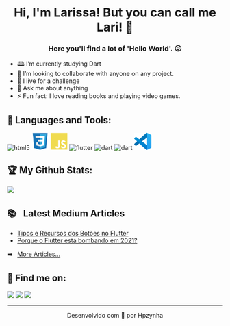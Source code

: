 <h1 align="center"> Hi, I'm Larissa! But you can call me Lari! 🖖</a></h1>
<h3 align="center">Here you'll find a lot of 'Hello World'. 😜</h3>



- 🕮 I’m currently studying Dart
- 🤝 I’m looking to collaborate with anyone on any project.
- 🔭 I live for a challenge
- 💬 Ask me about anything
- ⚡ Fun fact: I love reading books and playing video games.
 
## 🧰 Languages and Tools:

<p align="left">
 <img src="https://www.vectorlogo.zone/logos/w3_html5/w3_html5-icon.svg" alt="html5" alt="HTML5" target="_blank" width="40" height="40"/>
 <img src="https://raw.githubusercontent.com/devicons/devicon/master/icons/css3/css3-original.svg" alt="css3" target="_blank" width="40" height="40"/>  
 <img src="https://raw.githubusercontent.com/devicons/devicon/master/icons/javascript/javascript-plain.svg" alt="javascript" target="_blank" width="40" height="40"/>
<!--  <img src="https://www.vectorlogo.zone/logos/typescriptlang/typescriptlang-icon.svg" alt="typescript" target="_blank" width="40" height="40"/> -->
<!--  <img src="https://www.vectorlogo.zone/logos/angular/angular-icon.svg" alt="angular" target="_blank" width="40" height="40"/>
 <img src="https://www.vectorlogo.zone/logos/python/python-icon.svg" alt="python" target="_blank" width="40" height="40"/> -->

 <img src="https://www.vectorlogo.zone/logos/flutterio/flutterio-icon.svg" alt="flutter" target="_blank" width="40" height="40"/>
 <img src="https://www.vectorlogo.zone/logos/dartlang/dartlang-icon.svg" alt="dart" target="_blank" width="40" height="40"/>
 <img src="https://www.vectorlogo.zone/logos/firebase/firebase-icon.svg" alt="dart" target="_blank" width="40" height="40"/>
  <img src="https://raw.githubusercontent.com/github/explore/80688e429a7d4ef2fca1e82350fe8e3517d3494d/topics/visual-studio-code/visual-studio-code.png" width="40" height="40"/>
</p>

 ## :trophy: My Github Stats:
 <div align="left">
 <img height="180em" src="https://github-readme-stats.vercel.app/api/top-langs/?username=hpzynha&layout=compact&langs_count=7&theme=dracula"/> 

  
 
  </div>
  
  ## 📚 &ensp;Latest Medium Articles

<!-- BLOG-POST-LIST:START -->
- [Tipos e Recursos dos Botões no Flutter](https://medium.com/@dev.lari/tipos-recursos-dos-bot%C3%B5es-no-flutter-69b62b591013)
- [Porque o Flutter está bombando em 2021?](https://medium.com/@dev.lari/porque-o-flutter-est%C3%A1-bombando-em-2021-49ddaefe7951)
<!-- BLOG-POST-LIST:END -->

➡️ &ensp;[More Articles...](https://medium.com/@dev.lari)
 
## :email: Find me on:
 
 <div> 
  <a href="https://instagram.com/dev.lari" target="_blank"><img src="https://img.shields.io/badge/-Instagram-%23E4405F?style=for-the-badge&logo=instagram&logoColor=white" target="_blank"></a>
  <a href = "mailto:larissa.nogueira.rocha@gmail.com"><img src="https://img.shields.io/badge/-Gmail-%23333?style=for-the-badge&logo=gmail&logoColor=white" target="_blank"></a>
  <a href="https://www.linkedin.com/in/larissanrocha/" target="_blank"><img src="https://img.shields.io/badge/-LinkedIn-%230077B5?style=for-the-badge&logo=linkedin&logoColor=white" target="_blank"></a> 
</div>



<hr>

<p align="center">Desenvolvido com 💜 por Hpzynha</p>

<!--
TYPESCRIPT<img src="https://www.vectorlogo.zone/logos/typescriptlang/typescriptlang-icon.svg" target="_blank" width="40" height="40"/>                                                       
 REACTJS <img src="https://www.vectorlogo.zone/logos/reactjs/reactjs-icon.svg" alt="react" target="_blank" width="40" height="40"/> 
 FIGMA <img src="https://www.vectorlogo.zone/logos/figma/figma-icon.svg" alt="figma" target="_blank" width="40" height="40"/>
FIREBASE <img align="left" alt=“Firebase” width="26px" src="https://www.vectorlogo.zone/logos/firebase/firebase-icon.svg" />

 <a href="https://github.com/hpzynha">
  <img height="180em" src="https://github-readme-stats.vercel.app/api?username=hpzynha&show_icons=true&theme=algolia&include_all_commits=true&count_private=true"/>

**hpzynha/hpzynha** is a ✨ _special_ ✨ repository because its `README.md` (this file) appears on your GitHub profile.

Here are some ideas to get you started:

- 🔭 I’m currently working on ...blue
- 🌱 I’m currently learning ...
- 👯 I’m looking to collaborate on ...
- 🤔 I’m looking for help with ...
- 💬 Ask me about ...
- 📫 How to reach me: ...
- 😄 Pronouns: ...
- ⚡ Fun fact: ...
-->

